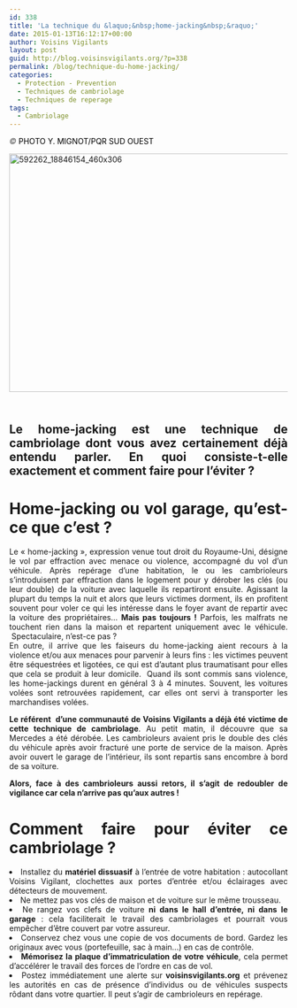 ```yaml
---
id: 338
title: 'La technique du &laquo;&nbsp;home-jacking&nbsp;&raquo;'
date: 2015-01-13T16:12:17+00:00
author: Voisins Vigilants
layout: post
guid: http://blog.voisinsvigilants.org/?p=338
permalink: /blog/technique-du-home-jacking/
categories:
  - Protection - Prevention
  - Techniques de cambriolage
  - Techniques de reperage
tags:
  - Cambriolage
---
```

<em style="font-style: italic; color: #555555;">© </em><span style="color: #000000;">PHOTO Y. MIGNOT/PQR SUD OUEST</span>

[<img class="wp-image-342 aligncenter" src="http://blog.voisinsvigilants.org/wp-content/uploads/2015/01/592262_18846154_460x306.jpg" alt="592262_18846154_460x306" width="648" height="431" />](http://blog.voisinsvigilants.org/wp-content/uploads/2015/01/592262_18846154_460x306.jpg)

<h2 style="text-align: justify;">
  <a href="http://blog.voisinsvigilants.org/wp-content/uploads/2015/01/592262_18846154_460x306.jpg"><br /> </a><strong>Le home-jacking est une technique de cambriolage dont vous avez certainement déjà entendu parler. En quoi consiste-t-elle exactement et comment faire pour l&rsquo;éviter ?</strong>
</h2>

<h1 style="text-align: justify;">
  <strong>Home-jacking ou vol garage, qu&rsquo;est-ce que c&rsquo;est ?</strong>
</h1>

<p style="text-align: justify;">
  Le &laquo;&nbsp;home-jacking&nbsp;&raquo;, expression venue tout droit du Royaume-Uni, désigne le vol par effraction avec menace ou violence, accompagné du vol d&rsquo;un véhicule. Après repérage d&rsquo;une habitation, le ou les cambrioleurs s&rsquo;introduisent par effraction dans le logement pour y dérober les clés (ou leur double) de la voiture avec laquelle ils repartiront ensuite. Agissant la plupart du temps la nuit et alors que leurs victimes dorment, ils en profitent souvent pour voler ce qui les intéresse dans le foyer avant de repartir avec la voiture des propriétaires&#8230; <strong>Mais pas toujours !</strong> Parfois, les malfrats ne touchent rien dans la maison et repartent uniquement avec le véhicule.  Spectaculaire, n&rsquo;est-ce pas ?<br /> En outre, il arrive que les faiseurs du home-jacking aient recours à la violence et/ou aux menaces pour parvenir à leurs fins : les victimes peuvent être séquestrées et ligotées, ce qui est d&rsquo;autant plus traumatisant pour elles que cela se produit à leur domicile.  Quand ils sont commis sans violence, les home-jackings durent en général 3 à 4 minutes. Souvent, les voitures volées sont retrouvées rapidement, car elles ont servi à transporter les marchandises volées.
</p>

<p style="text-align: justify;">
  <strong>Le référent  d&rsquo;une communauté de Voisins Vigilants a déjà été victime de cette technique de cambriolage</strong>. Au petit matin, il découvre que sa Mercedes a été dérobée. Les cambrioleurs avaient pris le double des clés du véhicule après avoir fracturé une porte de service de la maison. Après avoir ouvert le garage de l&rsquo;intérieur, ils sont repartis sans encombre à bord de sa voiture.
</p>

<p style="text-align: justify;">
  <strong>Alors, face à des cambrioleurs aussi retors, il s&rsquo;agit de redoubler de vigilance car cela n&rsquo;arrive pas qu&rsquo;aux autres ! </strong>
</p>

<h1 style="text-align: justify;">
  <strong>Comment faire pour éviter ce cambriolage ? </strong>
</h1>

<li style="text-align: justify;">
  Installez du <strong>matériel dissuasif</strong> à l&rsquo;entrée de votre habitation : autocollant Voisins Vigilant, clochettes aux portes d&rsquo;entrée et/ou éclairages avec détecteurs de mouvement.
</li>
<li style="font-weight: inherit; font-style: inherit; text-align: justify;">
  Ne mettez pas vos clés de maison et de voiture sur le même trousseau.
</li>
<li style="font-weight: inherit; font-style: inherit; text-align: justify;">
  Ne rangez vos clefs de voiture <strong>ni dans le hall d&rsquo;entrée, ni dans le garage</strong> : cela faciliterait le travail des cambriolages et pourrait vous empêcher d&rsquo;être couvert par votre assureur.
</li>
<li style="font-weight: inherit; font-style: inherit; text-align: justify;">
  Conservez chez vous une copie de vos documents de bord. Gardez les originaux avec vous (portefeuille, sac à main&#8230;) en cas de contrôle.
</li>
<li style="font-weight: inherit; font-style: inherit; text-align: justify;">
  <strong>Mémorisez la plaque d&rsquo;immatriculation de votre véhicule</strong>, cela permet d&rsquo;accélérer le travail des forces de l&rsquo;ordre en cas de vol.
</li>
<li style="font-weight: inherit; font-style: inherit; text-align: justify;">
  Postez immédiatement une alerte sur<strong> voisinsvigilants.org</strong> et prévenez les autorités en cas de présence d’individus ou de véhicules suspects rôdant dans votre quartier. Il peut s’agir de cambrioleurs en repérage.
</li>
